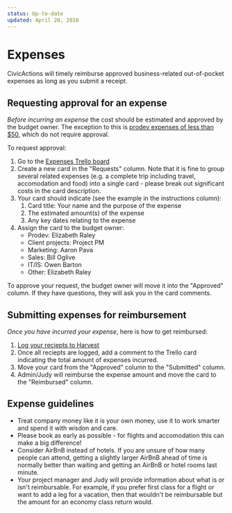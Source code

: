 ```yaml
---
status: Up-to-date
updated: April 20, 2018
---
```


# Expenses

CivicActions will timely reimburse approved business-related out-of-pocket expenses as long as you submit a receipt.

## Requesting approval for an expense

*Before incurring an expense* the cost should be estimated and approved by the budget owner. The exception to this is [prodev expenses of less than $50](prodev.md#prodev-faqs), which do not require approval.

To request approval:

1. Go to the [Expenses Trello board](https://trello.com/b/2b6lZZ2Q/expenses)
2. Create a new card in the "Requests" column. Note that it is fine to group several related expenses (e.g. a complete trip including travel, accomodation and food) into a single card - please break out significant costs in the card description.
3. Your card should indicate (see the example in the instructions column):
   1. Card title: Your name and the purpose of the expense
   2. The estimated amount(s) of the expense
   3. Any key dates relating to the expense
4. Assign the card to the budget owner:
   * Prodev: Elizabeth Raley
   * Client projects: Project PM
   * Marketing: Aaron Pava
   * Sales: Bill Oglive
   * IT/IS: Owen Barton
   * Other: Elizabeth Raley

To approve your request, the budget owner will move it into the "Approved" column. If they have questions, they will ask you in the card comments.

## Submitting expenses for reimbursement

*Once you have incurred your expense*, here is how to get reimbursed:

1. [Log your reciepts to Harvest](../04-how-we-work/tools/harvest.md#tracking-expenses)
2. Once all reciepts are logged, add a comment to the Trello card indicating the total amount of expenses incurred.
3. Move your card from the "Approved" column to the "Submitted" column.
4. Admin/Judy will reimburse the expense amount and move the card to the "Reimbursed" column.

## Expense guidelines

* Treat company money like it is your own money, use it to work smarter and spend it with wisdon and care.
* Please book as early as possible - for flights and accomodation this can make a big difference!
* Consider AirBnB instead of hotels. If you are unsure of how many people can attend, getting a slightly larger AirBnB ahead of time is normally better than waiting and getting an AirBnB or hotel rooms last minute.
* Your project manager and Judy will provide information about what is or isn't reimbursable. For example, if you prefer first class for a flight or want to add a leg for a vacation, then that wouldn't be reimbursable but the amount for an economy class return would.